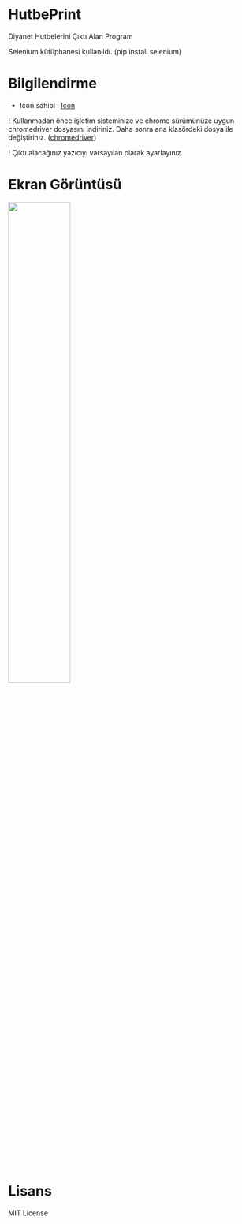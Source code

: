 # HutbePrint
Diyanet Hutbelerini Çıktı Alan Program

Selenium kütüphanesi kullanıldı. (pip install selenium)

# Bilgilendirme
- Icon sahibi : [Icon](https://www.flaticon.com/free-icon/printer_839184?term=printer&page=1&position=11&page=1&position=11&related_id=839184&origin=tag)

! Kullanmadan önce işletim sisteminize ve chrome sürümünüze uygun chromedriver dosyasını indiriniz. Daha sonra ana klasördeki dosya ile değiştiriniz. ([chromedriver](https://chromedriver.chromium.org/downloads))

! Çıktı alacağınız yazıcıyı varsayılan olarak ayarlayınız.

# Ekran Görüntüsü

<img width="50%" src="https://user-images.githubusercontent.com/49123562/123829681-5478c280-d90b-11eb-8491-1aa06e547135.png">

# Lisans

MIT License
